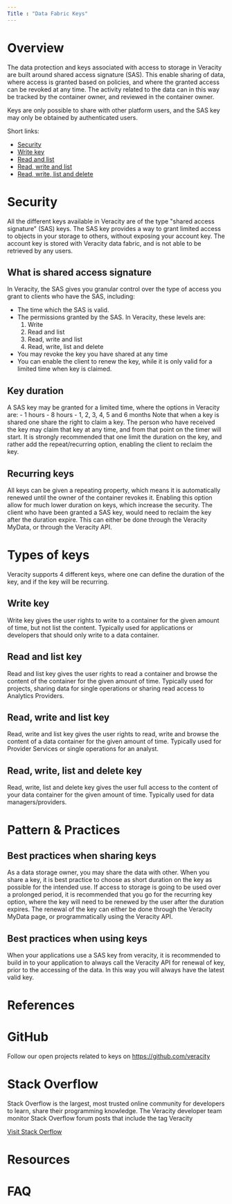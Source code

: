 ```yaml
---
Title : "Data Fabric Keys"
---
```


# Overview 
The data protection and keys associated with access to storage in Veracity are built around shared access signature (SAS). This enable sharing of data, where access is granted based on policies, and where the granted access can be revoked at any time. The activity related to the data can in this way be tracked by the container owner, and reviewed in the container owner.

Keys are only possible to share with other platform users, and the SAS key may only be obtained by authenticated users.


Short links:
- [Security](#security)
- [Write key](#write-key)
- [Read and list](#read-and-list-key)
- [Read, write and list](#read-write-and-list-key)
- [Read, write, list and delete](#read-write-list-and-delete-key)


# Security
All the different keys available in Veracity are of the type "shared access signature" (SAS) keys. The SAS key provides a way to grant limited access to objects in your storage to others, without exposing your account key. The account key is stored with Veracity data fabric, and is not able to be retrieved by any users.

## What is shared access signature
In Veracity, the SAS gives you granular control over the type of access you grant to clients who have the SAS, including:

- The time which the SAS is valid.
- The permissions granted by the SAS. In Veracity, these levels are: 
    1. Write
    2. Read and list
    3. Read, write and list
    4. Read, write, list and delete
- You may revoke the key you have shared at any time
- You can enable the client to renew the key, while it is only valid for a limited time when key is claimed.

[](https://veracitydevtest.blob.core.windows.net/static-documentation/keys-share.PNG)


## Key duration
A SAS key may be granted for a limited time, where the options in Veracity are:
    - 1 hours
    - 8 hours
    - 1, 2, 3, 4, 5 and 6 months
Note that when a key is shared one share the right to claim a key. The person who have received the key may claim that key at any time, and from that point on the timer will start. It is strongly recommended that one limit the duration on the key, and rather add the repeat/recurring option, enabling the client to reclaim the key.

## Recurring keys
All keys can be given a repeating property, which means it is automatically renewed until the owner of the container revokes it. Enabling this option allow for much lower duration on keys, which increase the security. The client who have been granted a SAS key, would need to reclaim the key after the duration expire. This can either be done through the Veracity MyData, or through the Veracity API.



# Types of keys 
Veracity supports 4 different keys, where one can define the duration of the key, and if the key will be recurring.

## Write key
Write key gives the user rights to write to a container for the given amount of time, but not list the content. Typically used for applications or developers that should only write to a data container.

## Read and list key
Read and list key gives the user rights to read a container and browse the content of the container for the given amount of time. Typically used for projects, sharing data for single operations or sharing read access to Analytics Providers.

## Read, write and list key
Read, write and list key gives the user rights to read, write and browse the content of a data container for the given amount of time. Typically used for Provider Services or single operations for an analyst.

## Read, write, list and delete key
Read, write, list and delete key gives the user full access to the content of your data container for the given amount of time. Typically used for data managers/providers. 


# Pattern & Practices 

## Best practices when sharing keys
As a data storage owner, you may share the data with other. When you share a key, it is best practice to choose as short duration on the key as possible for the intended use. If access to storage is going to be used over a prolonged period, it is recommended that you go for the recurring key option, where the key will need to be renewed by the user after the duration expires. The renewal of the key can either be done through the Veracity MyData page, or programmatically using the Veracity API.  

## Best practices when using keys
When your applications use a SAS key from veracity, it is recommended to build in to your application to always call the Veracity API for renewal of key, prior to the accessing of the data. In this way you will always have the latest valid key. 


# References 

# GitHub  
Follow our open projects related to keys on https://github.com/veracity

# Stack Overflow
Stack Overflow is the largest, most trusted online community for developers to learn, share​ ​their programming ​knowledge. The Veracity developer team monitor Stack Overflow forum posts that include the tag Veracity
 
[Visit Stack Oerflow](https://stackoverflow.com/questions/tagged/veracity?mode=all)
 
# Resources  

 
# FAQ 

 
